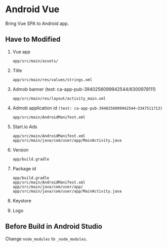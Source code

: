 # Android Vue

Bring Vue SPA to Android app.

## Have to Modified

1. Vue app

	```
	app/src/main/assets/
	```
	
2. Title

	```
	app/src/main/res/values/strings.xml
	```
	
3. Admob banner (test: ca-app-pub-3940256099942544/6300978111)

	```
	app/src/main/res/layout/activity_main.xml
	```

4. Admob application id `(test: ca-app-pub-3940256099942544~3347511713)`

	```
	app/src/main/AndroidManifest.xml
	```

4. Start.io Ads

	```
	app/src/main/AndroidManifest.xml
	app/src/main/java/com/user/app/MainActivity.java
	```
	
5. Version

	```
	app/build.gradle
	```
	
6. Package id

	```
	app/build.gradle
	app/src/main/AndroidManifest.xml
	app/src/main/java/com/user/app/
	app/src/main/java/com/user/app/MainActivity.java
	```
	
7. Keystore
8. Logo

## Before Build in Android Studio

Change `node_modules` to `_node_modules`.